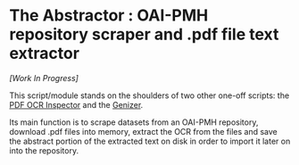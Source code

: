 # The Abstractor : OAI-PMH repository scraper and .pdf file text extractor

_[Work In Progress]_

This script/module stands on the shoulders of two other one-off scripts:
the [PDF OCR Inspector](https://github.com/metalogueur/pdf_ocr_inspector) and
the [Genizer](https://github.com/metalogueur/genizer).

Its main function is to scrape datasets from an OAI-PMH repository, download
.pdf files into memory, extract the OCR from the files and save the abstract
portion of the extracted text on disk in order to import it later on
into the repository.